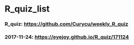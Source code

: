 # R_quiz_list

### R_quiz: https://github.com/Curycu/weekly_R_quiz

### 2017-11-24: https://eyejoy.github.io/R_quiz/171124


